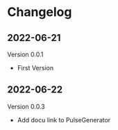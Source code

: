 # Changelog

## 2022-06-21
Version 0.0.1
- First Version

## 2022-06-22
Version 0.0.3
- Add docu link to PulseGenerator